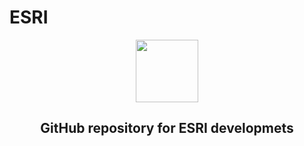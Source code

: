 # ESRI
<div id="header" align="center">
  <img src="https://media.giphy.com/media/M9gbBd9nbDrOTu1Mqx/giphy.gif](https://yt3.ggpht.com/a/AATXAJzY8g_5pZO9Fz1O0kTMTVEdQQuzcmAFjtVWGA=s900-c-k-c0xffffffff-no-rj-mo" width="100"/>
  <h2>GitHub repository for ESRI developmets</h2>
</div>
